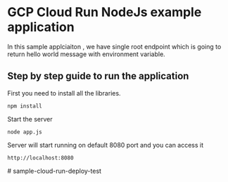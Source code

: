 # GCP Cloud Run NodeJs example application

In this sample applciaiton , we have single root endpoint which is going to return hello world message with environment variable. 

## Step by step guide to run the application

First you need to install all the libraries.

```npm install```

Start the server

```node app.js```

Server will start running on default 8080 port and you can access it

```http://localhost:8080```

#   s a m p l e - c l o u d - r u n - d e p l o y - t e s t  
 